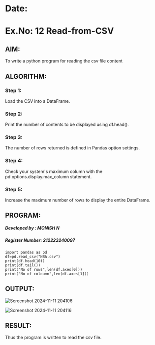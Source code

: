 # Date:
# Ex.No: 12 Read-from-CSV

## AIM:
To write a python program for reading the csv file content

## ALGORITHM:
### Step 1: 
Load the CSV into a DataFrame.
### Step 2:
Print the number of contents to be displayed using df.head().
### Step 3:
The number of rows returned is defined in Pandas option settings.
### Step 4:
Check your system's maximum column with the pd.options.display.max_column statement.
### Step 5:
Increase the maximum number of rows to display the entire DataFrame.

## PROGRAM:
##### Developed by : MONISH N
##### Register Number: 212223240097
```
import pandas as pd
df=pd.read_csv("NBA.csv")
print(df.head(10))
print(df.tail())
print("No of rows",len(df.axes[0]))
print("No of coloumn",len(df.axes[1]))
```
## OUTPUT:
![Screenshot 2024-11-11 204106](https://github.com/user-attachments/assets/da800279-7b64-4e2b-9f18-6415ebb887dd)

![Screenshot 2024-11-11 204116](https://github.com/user-attachments/assets/e9b1cc9f-7c36-4ca1-b393-cdb86b32aec6)

## RESULT: 
Thus the program is written to read the csv file.
